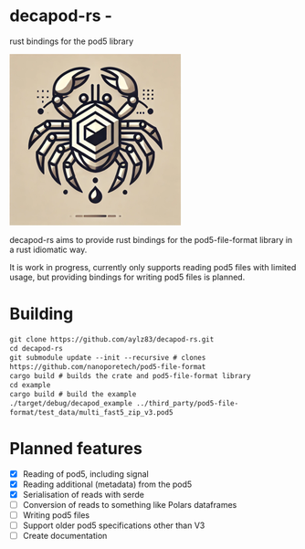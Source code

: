 # decapod-rs - 
rust bindings for the pod5 library

![decapod-rs logo](assets/decapod_logo.png)

decapod-rs aims to provide rust bindings for the pod5-file-format library in a rust idiomatic way.

It is work in progress, currently only supports reading pod5 files with limited usage, but providing bindings for writing pod5 files is planned.

# Building

```
git clone https://github.com/aylz83/decapod-rs.git
cd decapod-rs
git submodule update --init --recursive # clones https://github.com/nanoporetech/pod5-file-format
cargo build # builds the crate and pod5-file-format library
cd example
cargo build # build the example
./target/debug/decapod_example ../third_party/pod5-file-format/test_data/multi_fast5_zip_v3.pod5 
```

# Planned features

- [x] Reading of pod5, including signal
- [x] Reading additional (metadata) from the pod5
- [x] Serialisation of reads with serde
- [ ] Conversion of reads to something like Polars dataframes
- [ ] Writing pod5 files
- [ ] Support older pod5 specifications other than V3
- [ ] Create documentation
